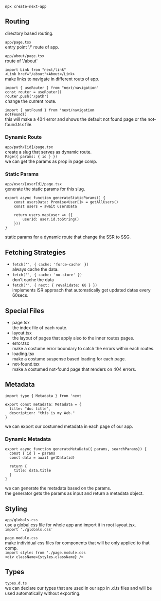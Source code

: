 `npx create-next-app`

## Routing

directory based routing.

`app/page.tsx`  
entry point '/' route of app.

`app/about/page.tsx`  
route of '/about'

`import Link from "next/link"`  
`<Link href="/about">About</Link>`  
make links to navigate in different routs of app.

`import { useRouter } from "next/navigation"`  
`const router = useRouter()`  
`router.push('/path')`  
change the current route.

`import { notFound } from 'next/navigation`  
`notFound()`  
this will make a 404 error and shows the default not found page or the not-found.tsx file.

### Dynamic Route

`app/path/[id]/page.tsx`  
create a slug that serves as dynamic route.  
`Page({ params: { id } })`  
we can get the params as prop in page comp.

### Static Params

`app/user/[userId]/page.tsx`  
generate the static params for this slug.

```
export async function generateStaticParams() {
    const usersData: Promise<User[]> = getAllUsers()
    const users = await usersData

    return users.map(user => ({
        userId: user.id.toString()
    }))
}
```

static params for a dynamic route that change the SSR to SSG.

## Fetching Strategies

- `fetch('', { cache: 'force-cache' })`  
  always cache the data.
- `fetch('', { cache: 'no-store' })`  
  don't cache the data
- `fetch('', { next: { revalidate: 60 } })`  
  implements ISR approach that automatically get updated datas every 60secs.

## Special Files

- page.tsx  
  the index file of each route.
- layout.tsx  
  the layout of pages that apply also to the inner routes pages.
- error.tsx  
  make a costume error boundary to catch the errors within each routes.
- loading.tsx  
  make a costume suspense based loading for each page.
- not-found.tsx  
  make a costumed not-found page that renders on 404 errors.

## Metadata

`import type { Metadata } from 'next`

```
export const metadata: Metadata = {
  title: "doc title",
  description: "this is my Web."
}
```

we can export our costumed metadata in each page of our app.

### Dynamic Metadata

```
export async function generateMetaData({ params, searchParams}) {
  const { id } = params
  const data = await getData(id)

  return {
    title: data.title
  }
}
```

we can generate the metadata based on the params.  
the generator gets the params as input and return a metadata object.

## Styling

`app/globals.css`  
use a global css file for whole app and import it in root layout.tsx.  
`import './globals.css'`

`page.module.css`  
make individual css files for components that will be only applied to that comp.  
`import styles from './page.module.css`  
`<div className={styles.className} />`

## Types

`types.d.ts`  
we can declare our types that are used in our app in .d.ts files and will be used automatically without exporting.
